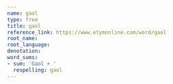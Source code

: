 ```yaml
---
name: gaol
type: free
title: gaol
reference_link: https://www.etymonline.com/word/gaol
root_name: 
root_language: 
denotation: 
word_sums:
- sum: 'Gaol + '
  respelling: gaol
---
```

